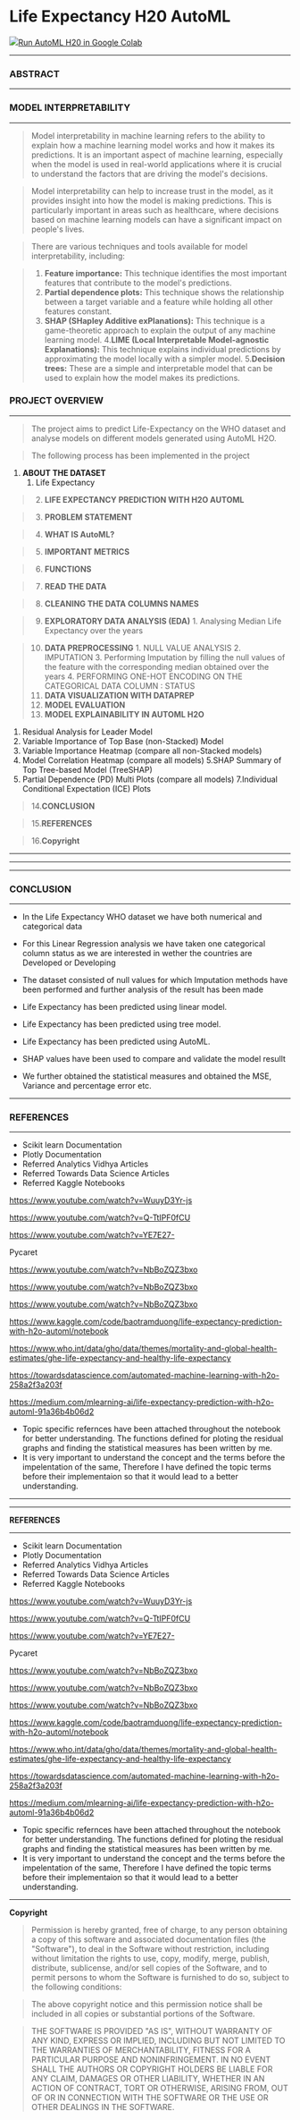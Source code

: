 # Life Expectancy H20 AutoML


<a href="https://githubtocolab.com/ShreyaJaiswal1604/Coursework-Data-Science-Engineering-Methods/blob/main/AutoML/Life_Expectancy_Using_H2O_AutoML%20.ipynb">
<img src="https://www.tensorflow.org/images/colab_logo_32px.png" />Run AutoML H20 in Google Colab</a>



<hr>
<h3> ABSTRACT</h3>
<hr>


### **MODEL INTERPRETABILITY**


---

>Model interpretability in machine learning refers to the ability to explain how a machine learning model works and how it makes its predictions. It is an important aspect of machine learning, especially when the model is used in real-world applications where it is crucial to understand the factors that are driving the model's decisions.

> Model interpretability can help to increase trust in the model, as it provides insight into how the model is making predictions. This is particularly important in areas such as healthcare, where decisions based on machine learning models can have a significant impact on people's lives.

> There are various techniques and tools available for model interpretability, including:

> 1. **Feature importance:** This technique identifies the most important features that contribute to the model's predictions.
> 2. **Partial dependence plots:** This technique shows the relationship between a target variable and a feature while holding all other features constant.
> 3. **SHAP (SHapley Additive exPlanations):** This technique is a game-theoretic approach to explain the output of any machine learning model.
> 4.**LIME (Local Interpretable Model-agnostic Explanations):** This technique explains individual predictions by approximating the model locally with a simpler model.
> 5.**Decision trees:** These are a simple and interpretable model that can be used to explain how the model makes its predictions.
<h3> PROJECT OVERVIEW</h3>
  

---



> The project aims to predict Life-Expectancy on the WHO dataset and analyse models on different models generated using AutoML H2O.



> The following process has been implemented in the project
1.   **ABOUT THE DATASET**
      1. Life Expectancy

> 2.  **LIFE EXPECTANCY PREDICTION WITH H2O AUTOML**

> 3. **PROBLEM STATEMENT**

> 4. **WHAT IS AutoML?**

> 5. **IMPORTANT METRICS**

> 6. **FUNCTIONS**


> 7. **READ THE DATA**

> 8. **CLEANING THE DATA COLUMNS NAMES**


>9. **EXPLORATORY DATA ANALYSIS (EDA)**
      1. Analysing Median Life Expectancy over the years
      


>10. **DATA PREPROCESSING**
      1. NULL VALUE ANALYSIS
      2. IMPUTATION
      3. Performing Imputation by filling the null values of the feature with the corresponding median obtained over the years
      4. PERFORMING ONE-HOT ENCODING ON THE CATEGORICAL DATA COLUMN : STATUS
>11. **DATA VISUALIZATION WITH DATAPREP**
>12. **MODEL EVALUATION**
>13. **MODEL EXPLAINABILITY IN AUTOML H2O**
 1. Residual Analysis for Leader Model
  2. Variable Importance of Top Base (non-Stacked) Model
 3. Variable Importance Heatmap (compare all non-Stacked models)
 4. Model Correlation Heatmap (compare all models)
 5.SHAP Summary of Top Tree-based Model (TreeSHAP)
 6. Partial Dependence (PD) Multi Plots (compare all models)
 7.Individual Conditional Expectation (ICE) Plots
 
 >14.**CONCLUSION**
 
 >15.**REFERENCES**
 
 >16.**Copyright**



---


---



---


### **CONCLUSION**

---


*   In the Life Expectancy WHO dataset we have both numerical and categorical data

*   For this Linear Regression analysis we have taken one categorical column status as we are interested in wether the countries are Developed or Developing

*   The dataset consisted of null values for which Imputation methods have been performed and further analysis of the result has been made

*   Life Expectancy has been predicted using linear model.

*   Life Expectancy has been predicted using tree model.

*   Life Expectancy has been predicted using AutoML.

*   SHAP values have been used to compare and validate the model resullt


*   We further obtained the statistical measures and obtained the MSE, Variance and percentage error etc.





---
### **REFERENCES**

---


*  Scikit learn Documentation
*  Plotly Documentation
*  Referred Analytics Vidhya Articles
*  Referred Towards Data Science Articles
* Referred Kaggle Notebooks

https://www.youtube.com/watch?v=WuuyD3Yr-js

https://www.youtube.com/watch?v=Q-TtIPF0fCU

https://www.youtube.com/watch?v=YE7E27-

Pycaret

https://www.youtube.com/watch?v=NbBoZQZ3bxo

https://www.youtube.com/watch?v=NbBoZQZ3bxo

https://www.youtube.com/watch?v=NbBoZQZ3bxo

https://www.kaggle.com/code/baotramduong/life-expectancy-prediction-with-h2o-automl/notebook

https://www.who.int/data/gho/data/themes/mortality-and-global-health-estimates/ghe-life-expectancy-and-healthy-life-expectancy

https://towardsdatascience.com/automated-machine-learning-with-h2o-258a2f3a203f

https://medium.com/mlearning-ai/life-expectancy-prediction-with-h2o-automl-91a36b4b06d2



*  Topic specific refernces have been attached throughout the notebook for better understanding. The functions defined for ploting the residual graphs and finding the statistical measures has been written by me. 
*  It is very important to understand the concept and the terms before the impelentation of the same, Therefore I have defined the topic terms before their implementaion so that it would lead to a better understanding.

---







---
**REFERENCES**

---


*  Scikit learn Documentation
*  Plotly Documentation
*  Referred Analytics Vidhya Articles
*  Referred Towards Data Science Articles
* Referred Kaggle Notebooks

https://www.youtube.com/watch?v=WuuyD3Yr-js

https://www.youtube.com/watch?v=Q-TtIPF0fCU

https://www.youtube.com/watch?v=YE7E27-

Pycaret

https://www.youtube.com/watch?v=NbBoZQZ3bxo

https://www.youtube.com/watch?v=NbBoZQZ3bxo

https://www.youtube.com/watch?v=NbBoZQZ3bxo

https://www.kaggle.com/code/baotramduong/life-expectancy-prediction-with-h2o-automl/notebook

https://www.who.int/data/gho/data/themes/mortality-and-global-health-estimates/ghe-life-expectancy-and-healthy-life-expectancy

https://towardsdatascience.com/automated-machine-learning-with-h2o-258a2f3a203f

https://medium.com/mlearning-ai/life-expectancy-prediction-with-h2o-automl-91a36b4b06d2



*  Topic specific refernces have been attached throughout the notebook for better understanding. The functions defined for ploting the residual graphs and finding the statistical measures has been written by me. 
*  It is very important to understand the concept and the terms before the impelentation of the same, Therefore I have defined the topic terms before their implementaion so that it would lead to a better understanding.

---

**Copyright**


> Permission is hereby granted, free of charge, to any person obtaining a copy of this software and associated documentation files (the "Software"), to deal in the Software without restriction, including without limitation the rights to use, copy, modify, merge, publish, distribute, sublicense, and/or sell copies of the Software, and to permit persons to whom the Software is furnished to do so, subject to the following conditions:



> The above copyright notice and this permission notice shall be included in all copies or substantial portions of the Software.



>  THE SOFTWARE IS PROVIDED "AS IS", WITHOUT WARRANTY OF ANY KIND, EXPRESS OR IMPLIED, INCLUDING BUT NOT LIMITED TO THE WARRANTIES OF MERCHANTABILITY, FITNESS FOR A PARTICULAR PURPOSE AND NONINFRINGEMENT. IN NO EVENT SHALL THE AUTHORS OR COPYRIGHT HOLDERS BE LIABLE FOR ANY CLAIM, DAMAGES OR OTHER LIABILITY, WHETHER IN AN ACTION OF CONTRACT, TORT OR OTHERWISE, ARISING FROM, OUT OF OR IN CONNECTION WITH THE SOFTWARE OR THE USE OR OTHER DEALINGS IN THE SOFTWARE.

































